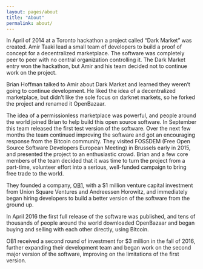 ```yaml
---
layout: pages/about
title: "About"
permalink: about/
---
```


In April of 2014 at a Toronto hackathon a project called “Dark Market” was created. Amir Taaki lead a small team of developers to build a proof of concept for a decentralized marketplace. The software was completely peer to peer with no central organization controlling it. The Dark Market entry won the hackathon, but Amir and his team decided not to continue work on the project.

Brian Hoffman talked to Amir about Dark Market and learned they weren’t going to continue development. He liked the idea of a decentralized marketplace, but didn’t like the sole focus on darknet markets, so he forked the project and renamed it OpenBazaar.

The idea of a permissionless marketplace was powerful, and people around the world joined Brian to help build this open source software. In September this team released the first test version of the software. Over the next few months the team continued improving the software and got an encouraging response from the Bitcoin community. They visited FOSSDEM (Free Open Source Software Developers European Meeting) in Brussels early in 2015, and presented the project to an enthusiastic crowd. Brian and a few core members of the team decided that it was time to turn the project from a part-time, volunteer effort into a serious, well-funded campaign to bring free trade to the world.

They founded a company, [OB1](http://ob1.io/), with a $1 million venture capital investment from Union Square Ventures and Andreessen Horowitz, and immediately began hiring developers to build a better version of the software from the ground up.

In April 2016 the first full release of the software was published, and tens of thousands of people around the world downloaded OpenBazaar and began buying and selling with each other directly, using Bitcoin.

OB1 received a second round of investment for $3 million in the fall of 2016, further expanding their development team and began work on the second major version of the software, improving on the limitations of the first version.